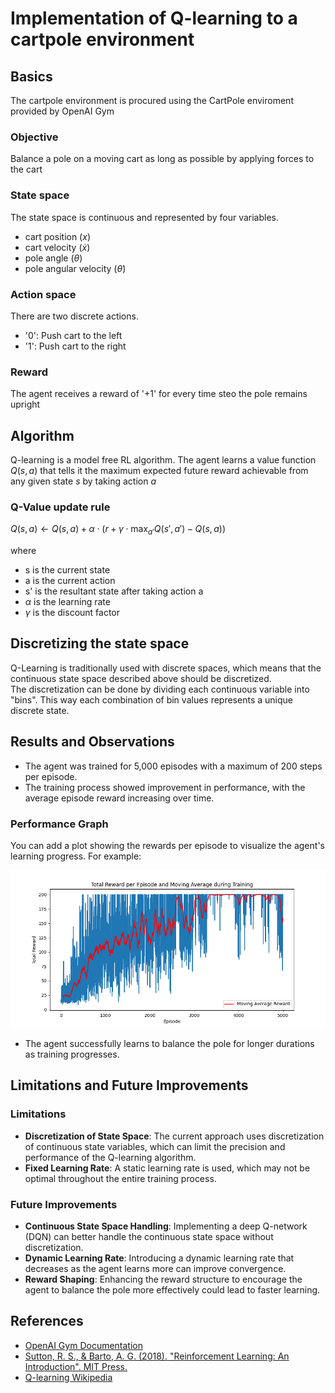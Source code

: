 # Implementation of Q-learning to a cartpole environment
## Basics
The cartpole environment is procured using the CartPole enviroment provided by OpenAI Gym

### Objective
Balance a pole on a moving cart as long as possible by applying forces to the cart

### State space
The state space is continuous and represented by four variables. <br>
- cart position ($x$)
- cart velocity ($\dot{x}$)
- pole angle ($\theta$)
- pole angular velocity ($\dot{\theta}$)

### Action space
There are two discrete actions. <br>
- '0': Push cart to the left
- '1': Push cart to the right

### Reward
The agent receives a reward of '+1' for every time steo the pole remains upright

## Algorithm
Q-learning is a model free RL algorithm. The agent learns a value function $Q(s, a)$ that tells it the maximum expected future reward achievable from any given state $s$ by taking action $a$

### Q-Value update rule
$Q(s,a) \leftarrow Q(s,a) + \alpha \cdot (r + \gamma \cdot \max_{a'} Q(s',a') - Q(s,a))$

where
- s is the current state
- a is the current action
- s' is the resultant state after taking action a
- $\alpha$ is the learning rate
- $\gamma$ is the discount factor

## Discretizing the state space
Q-Learning is traditionally used with discrete spaces, which means that the continuous state space described above should be discretized.<br>
The discretization can be done by dividing each continuous variable into "bins". This way each combination of bin values represents a unique discrete state.

## Results and Observations

- The agent was trained for 5,000 episodes with a maximum of 200 steps per episode.
- The training process showed improvement in performance, with the average episode reward increasing over time.

### Performance Graph
You can add a plot showing the rewards per episode to visualize the agent's learning progress. For example:

![Performance Graph](training_cartpole_basic.png)

- The agent successfully learns to balance the pole for longer durations as training progresses.

## Limitations and Future Improvements

### Limitations
- **Discretization of State Space**: The current approach uses discretization of continuous state variables, which can limit the precision and performance of the Q-learning algorithm.
- **Fixed Learning Rate**: A static learning rate is used, which may not be optimal throughout the entire training process.

### Future Improvements
- **Continuous State Space Handling**: Implementing a deep Q-network (DQN) can better handle the continuous state space without discretization.
- **Dynamic Learning Rate**: Introducing a dynamic learning rate that decreases as the agent learns more can improve convergence.
- **Reward Shaping**: Enhancing the reward structure to encourage the agent to balance the pole more effectively could lead to faster learning.

## References

- [OpenAI Gym Documentation](https://www.gymlibrary.dev/)
- [Sutton, R. S., & Barto, A. G. (2018). "Reinforcement Learning: An Introduction". MIT Press.](http://incompleteideas.net/book/the-book-2nd.html)
- [Q-learning Wikipedia](https://en.wikipedia.org/wiki/Q-learning)
